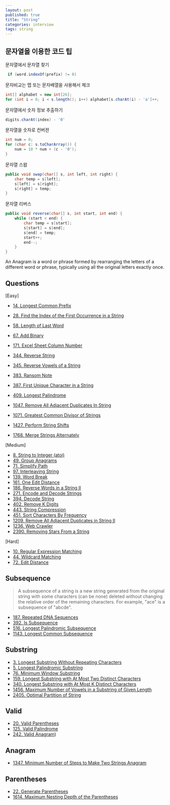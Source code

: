 ```yaml
---
layout: post
published: true
title: "String"
categories: interview
tags: string
---
```


## 문자열을 이용한 코드 팁
문자열에서 문자열 찾기
```java
 if (word.indexOf(prefix) != 0)
```

문자비교는 맵 또는 문자배열을 사용해서 체크
```java
int[] alphabet = new int[26];
for (int i = 0; i < s.length(); i++) alphabet[s.charAt(i) - 'a']++;
```

문자열에서 숫자 정보 추출하기
```java
digits.charAt(index) - '0'
```

문자열을 숫자로 컨버젼
```java
int num = 0;
for (char c: s.toCharArray()) {
    num = 10 * num + (c - '0');
}
```

문자열 스왑
```java
public void swap(char[] s, int left, int right) {
    char temp = s[left];
    s[left] = s[right];
    s[right] = temp; 
}
```

문자열 리버스
```java
public void reverse(char[] s, int start, int end) {
    while (start < end) {
        char temp = s[start];
        s[start] = s[end];
        s[end] = temp;
        start++;
        end--;
    }
}
```

An Anagram is a word or phrase formed by rearranging the letters of a different word or phrase, typically using all the original letters exactly once.

## Questions

[Easy]
- [14. Longest Common Prefix](/interview/2023/06/08/longest-common-prefix/)
- [28. Find the Index of the First Occurrence in a String](/interview/2023/05/01/find-the-index-of-the-first-occurrence-in-a-string/)
- [58. Length of Last Word](/interview/2023/06/08/length-of-last-word/)
- [67. Add Binary](/interview/2023/05/21/add-binary/)
- [171. Excel Sheet Column Number](/interview/2023/05/21/excel-sheet-column-number/)
- [344. Reverse String](/interview/2023/05/01/reverse-string/)
- [345. Reverse Vowels of a String](/interview/2023/05/22/reverse-vowels-of-a-string/)
- [383. Ransom Note](/interview/2023/06/13/ransom-note/)
- [387. First Unique Character in a String](/interview/2023/05/02/first-unique-character-in-a-string/)
- [409. Longest Palindrome](/interview/2023/05/21/longest-palindrome/)
- [1047. Remove All Adjacent Duplicates In String](/interview/2023/05/03/remove-all-adjacent-duplicates-in-string/)
- [1071. Greatest Common Divisor of Strings](/interview/2023/05/21/greatest-common-divisor-of-strings.md)
- [1427. Perform String Shifts](/interview/2023/06/03/perform-string-shifts/)

- [1768. Merge Strings Alternately](/interview/2023/05/21/merge-strings-alternately/)

[Medium]
- [8. String to Integer (atoi)](/interview/2023/05/21/string-to-integer-atoi/)
- [49. Group Anagrams](/interview/2023/02/20/group-anagrams/)
- [71. Simplify Path](/interview/2023/05/21/simplify-path/)
- [97. Interleaving String](/interview/2023/05/21/interleaving-string/)
- [139. Word Break](/interview/2023/05/21/word-break/)
- [161. One Edit Distance](/interview/2023/07/15/one-edit-distance/)
- [186. Reverse Words in a String II](/interview/2023/06/19/reverse-words-in-a-string-ii/)
- [271. Encode and Decode Strings](/interview/2023/05/21/encode-and-decode-strings/)
- [394. Decode String](/interview/2023/04/11/decode-string/)
- [402. Remove K Digits](/interview/2023/05/21/remove-k-digits/)
- [443. String Compression](/interview/2023/05/21/string-compression/)
- [451. Sort Characters By Frequency](/interview/2023/05/21/sort-characters-by-frequency/)
- [1209. Remove All Adjacent Duplicates in String II](/interview/2023/04/21/remove-all-adjacent-duplicates-in-string-ii/)
- [1236. Web Crawler](/interview/2023/05/21/web-crawler/)
- [2390. Removing Stars From a String](/interview/2023/05/21/removing-stars-from-a-string/)

[Hard]
- [10. Regular Expression Matching](/interview/2023/05/21/regular-expression-matching/)
- [44. Wildcard Matching](/interview/2023/05/21/wildcard-matching/)
- [72. Edit Distance](/interview/2023/05/21/edit-distance/)

## Subsequence
> A subsequence of a string is a new string generated from the original string with some characters (can be none) deleted without changing the relative order of the remaining characters.
  For example, "ace" is a subsequence of "abcde".

- [187. Repeated DNA Sequences](/interview/2023/04/11/repeated-dna-sequences/)
- [392. Is Subsequence](/interview/2023/05/21/is-subsequence/)
- [516. Longest Palindromic Subsequence](/interview/2023/05/21/longest-palindromic-subsequence/)
- [1143. Longest Common Subsequence](/interview/2023/05/21/longest-common-subsequence/)

## Substring

- [3. Longest Substring Without Repeating Characters](/interview/2023/02/21/longest-substring-without-repeating-characters/)
- [5. Longest Palindromic Substring](/interview/2023/04/06/longest-palindromic-substring)
- [76. Minimum Window Substring](/interview/2023/05/21/minimum-window-substring/)
- [159. Longest Substring with At Most Two Distinct Characters](/interview/2023/05/29/longest-substring-with-at-most-two-distinct-characters/)
- [340. Longest Substring with At Most K Distinct Characters](/interview/2023/05/29/longest-substring-with-at-most-k-distinct-characters/)
- [1456. Maximum Number of Vowels in a Substring of Given Length](/interview/2023/06/05/maximum-number-of-vowels-in-a-substring-of-given-length/)
- [2405. Optimal Partition of String](/interview/2023/07/14/optimal-partition-of-string/)

## Valid
- [20. Valid Parentheses](/interview/2023/05/21/valid-parentheses/)
- [125. Valid Palindrome](/interview/2023/05/21/valid-palindrome/)
- [242. Valid Anagram](/interview/2023/05/21/valid-anagram/))

## Anagram
- [1347. Minimum Number of Steps to Make Two Strings Anagram](/interview/2023/04/18/minimum-number-of-steps-to-make-two-strings-anagram/)

## Parentheses
- [22. Generate Parentheses](/interview/2023/04/12/generate-parentheses/)
- [1614. Maximum Nesting Depth of the Parentheses](/interview/2023/05/21/maximum-nesting-depth-of-the-parentheses)